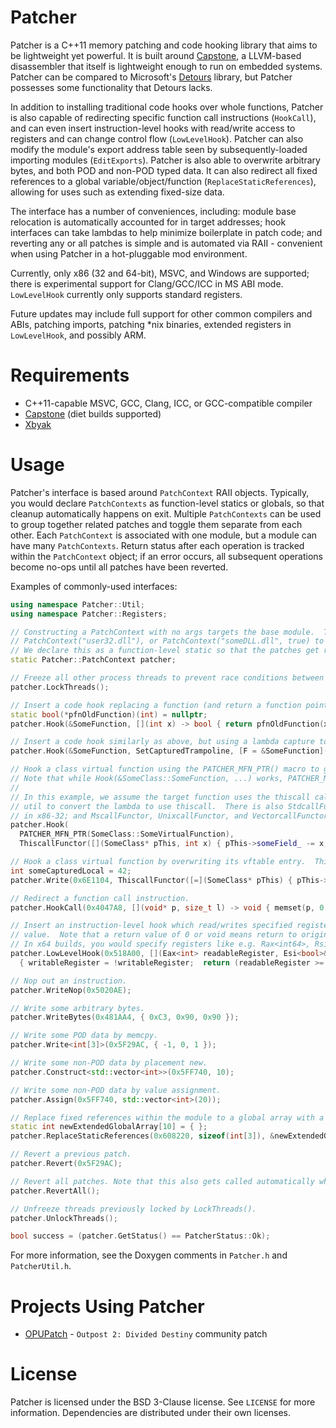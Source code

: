 # Patcher

Patcher is a C++11 memory patching and code hooking library that aims to be lightweight yet powerful. It is built around [Capstone](https://www.capstone-engine.org/), a LLVM-based disassembler that itself is lightweight enough to run on embedded systems. Patcher can be compared to Microsoft's [Detours](https://github.com/microsoft/detours) library, but Patcher possesses some functionality that Detours lacks.

In addition to installing traditional code hooks over whole functions, Patcher is also capable of redirecting specific function call instructions (`HookCall`), and can even insert instruction-level hooks with read/write access to registers and can change control flow (`LowLevelHook`). Patcher can also modify the module's export address table seen by subsequently-loaded importing modules (`EditExports`). Patcher is also able to overwrite arbitrary bytes, and both POD and non-POD typed data. It can also redirect all fixed references to a global variable/object/function (`ReplaceStaticReferences`), allowing for uses such as extending fixed-size data.

The interface has a number of conveniences, including: module base relocation is automatically accounted for in target addresses; hook interfaces can take lambdas to help minimize boilerplate in patch code; and reverting any or all patches is simple and is automated via RAII - convenient when using Patcher in a hot-pluggable mod environment.

Currently, only x86 (32 and 64-bit), MSVC, and Windows are supported; there is experimental support for Clang/GCC/ICC in MS ABI mode. `LowLevelHook` currently only supports standard registers.

Future updates may include full support for other common compilers and ABIs, patching imports, patching \*nix binaries, extended registers in `LowLevelHook`, and possibly ARM.

# Requirements

* C++11-capable MSVC, GCC, Clang, ICC, or GCC-compatible compiler
* [Capstone](https://www.capstone-engine.org/) (diet builds supported)
* [Xbyak](https://github.com/herumi/xbyak)

# Usage

Patcher's interface is based around `PatchContext` RAII objects. Typically, you would declare `PatchContexts` as function-level statics or globals, so that cleanup automatically happens on exit. Multiple `PatchContexts` can be used to group together related patches and toggle them separate from each other. Each `PatchContext` is associated with one module, but a module can have many `PatchContexts`. Return status after each operation is tracked within the `PatchContext` object; if an error occurs, all subsequent operations become no-ops until all patches have been reverted.

Examples of commonly-used interfaces:

```C++
using namespace Patcher::Util;
using namespace Patcher::Registers;

// Constructing a PatchContext with no args targets the base module.  To target other modules, we could do e.g.
// PatchContext("user32.dll"), or PatchContext("someDLL.dll", true) to load and hold a reference to the module.
// We declare this as a function-level static so that the patches get reverted when this module gets unloaded.
static Patcher::PatchContext patcher;

// Freeze all other process threads to prevent race conditions between patching and executing.
patcher.LockThreads();

// Insert a code hook replacing a function (and return a function pointer used to call the original function).
static bool(*pfnOldFunction)(int) = nullptr;
patcher.Hook(&SomeFunction, [](int x) -> bool { return pfnOldFunction(x+1); }, &pfnOldFunction);

// Insert a code hook similarly as above, but using a lambda capture to hold the original function pointer.
patcher.Hook(&SomeFunction, SetCapturedTrampoline, [F = &SomeFunction](int x) -> bool { return F(x + 1); });

// Hook a class virtual function using the PATCHER_MFN_PTR() macro to get its address.
// Note that while Hook(&SomeClass::SomeFunction, ...) works, PATCHER_MFN_PTR() is more robust for virtual functions.
//
// In this example, we assume the target function uses the thiscall calling convention, so we use the ThiscallFunctor
// util to convert the lambda to use thiscall.  There is also StdcallFunctor, FastcallFunctor, and VectorcallFunctor
// in x86-32; and MscallFunctor, UnixcallFunctor, and VectorcallFunctor in x86-64.
patcher.Hook(
  PATCHER_MFN_PTR(SomeClass::SomeVirtualFunction),
  ThiscallFunctor([](SomeClass* pThis, int x) { pThis->someField_ -= x; }));

// Hook a class virtual function by overwriting its vftable entry.  This will not hook the function for subclasses.
int someCapturedLocal = 42;
patcher.Write(0x6E1104, ThiscallFunctor([=](SomeClass* pThis) { pThis->someField_ -= someCapturedLocal; }));

// Redirect a function call instruction.
patcher.HookCall(0x4047A8, [](void* p, size_t l) -> void { memset(p, 0, l); });

// Insert an instruction-level hook which read/writes specified registers and maybe changes control flow via return
// value.  Note that a return value of 0 or void means return to origin.  Esp<T&, N> references (esp + N) on the stack.
// In x64 builds, you would specify registers like e.g. Rax<int64>, Rsi<bool>&, Rsp<int16&, 24>.
patcher.LowLevelHook(0x518A00, [](Eax<int> readableRegister, Esi<bool>& writableRegister, Esp<int16&, 12> stackValue)
  { writableRegister = !writableRegister;  return (readableRegister >= stackValue) ? 0 : 0x518B20; });

// Nop out an instruction.
patcher.WriteNop(0x5020AE);

// Write some arbitrary bytes.
patcher.WriteBytes(0x481AA4, { 0xC3, 0x90, 0x90 });

// Write some POD data by memcpy.
patcher.Write<int[3]>(0x5F29AC, { -1, 0, 1 });

// Write some non-POD data by placement new.
patcher.Construct<std::vector<int>>(0x5FF740, 10);

// Write some non-POD data by value assignment.
patcher.Assign(0x5FF740, std::vector<int>(20));

// Replace fixed references within the module to a global array with a larger-sized one.
static int newExtendedGlobalArray[10] = { };
patcher.ReplaceStaticReferences(0x608220, sizeof(int[3]), &newExtendedGlobalArray);

// Revert a previous patch.
patcher.Revert(0x5F29AC);

// Revert all patches. Note that this also gets called automatically when the PatchContext is destroyed.
patcher.RevertAll();

// Unfreeze threads previously locked by LockThreads().
patcher.UnlockThreads();

bool success = (patcher.GetStatus() == PatcherStatus::Ok);
```

For more information, see the Doxygen comments in `Patcher.h` and `PatcherUtil.h`.

# Projects Using Patcher

* [OPUPatch](https://github.com/OutpostUniverse/OPUPatch) - `Outpost 2: Divided Destiny` community patch

# License

Patcher is licensed under the BSD 3-Clause license.  See `LICENSE` for more information.  Dependencies are distributed under their own licenses.
